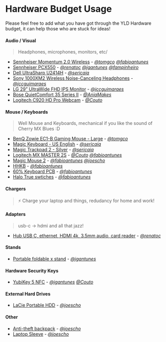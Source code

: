 # Hardware Budget Usage

Please feel free to add what you have got through the YLD Hardware budget, it can help those who are stuck for ideas!

#### Audio / Visual

> Headphones, microphones, monitors, etc/

- [Sennheiser Momentum 2.0 Wireless](https://en-uk.sennheiser.com/momentum-wireless) - *[@tomgco](https://github.com/tomgco)* *[@fabioantunes](https://github.com/fabioantunes)*
- [Sennheiser PCX550](https://www.amazon.es/gp/product/B01E3XLNA0/ref=ppx_yo_dt_b_asin_title_o01_s00?ie=UTF8&psc=1) - *[@renatoc](https://github.com/renatoc)* *[@jgantunes](https://github.com/jgantunes)* *[@fampinheiro](https://github.com/fampinheiro)*
- [Dell UltraSharp U2414H](https://www.amazon.com/Dell-UltraSharp-U2414H-Screen-Monitor/dp/B00GTV05XG) - *[@sericaia](https://github.com/sericaia)*
- [Sony 1000XM2 Wireless Noise-Canceling Headphones](https://www.sony.com/electronics/headband-headphones/wh-1000xm2) - *[@jccguimaraes](https://github.com/jccguimaraes)*
- [LG 29” UltraWide FHD IPS Monitor](https://www.lg.com/uk/monitors/lg-29WK600) - *[@jccguimaraes](https://github.com/jccguimaraes)*
- [Bose QuietComfort 35 Series II](https://www.amazon.co.uk/gp/product/B0756CYWWD) - *[@AniaMakes](https://github.com/AniaMakes)*
- [Logitech C920 HD Pro Webcam](https://www.amazon.co.uk/Logitech-C920-Pro-Webcam-Recording/dp/B006A2Q81M/) - *[@Couto](https://github.com/Couto)*

#### Mouse / Keyboards

> Well Mouse and Keyboards, mechanical if you like the sound of Cherry MX Blues :D

- [BenQ Zowie EC1-B Gaming Mouse - Large](https://zowie.benq.com/en-nl/product/mouse/ec/ec1-b.html) - *[@tomgco](https://github.com/tomgco)*
- [Magic Keyboard - US English](https://www.apple.com/shop/product/MLA22LL/A/magic-keyboard-us-english) - *[@sericaia](https://github.com/sericaia)*
- [Magic Trackpad 2 - Silver](https://www.apple.com/shop/product/MJ2R2LL/A/magic-trackpad-2-silver) - *[@sericaia](https://github.com/sericaia)*
- [Logitech MX MASTER 2S](https://www.logitech.com/en-gb/product/mx-master-2s-flow) - *[@Couto](https://github.com/Couto)* *[@fabioantunes](https://github.com/fabioantunes)*
- [Magic Mouse 2](https://www.apple.com/uk/shop/product/MLA02Z/A/magic-mouse-2-silver) - *[@fabioantunes](https://github.com/fabioantunes)* *[@joescho](https://github.com/joescho)*
- [HHKB](https://www.hhkeyboard.com/uk/emea/) - *[@fabioantunes](https://github.com/fabioantunes)*
- [60% Keyboard PCB](https://www.aliexpress.com/item/DZ60-Custom-mechanical-keyboard-PCB-60-keyboard-support-arrow-key/32824638057.html?spm=a2g0s.9042311.0.0.3da24c4dfgMCWH) - *[@fabioantunes](https://github.com/fabioantunes)*
- [Halo True swtiches](https://drop.com/buy/76410) - *[@fabioantunes](https://github.com/fabioantunes)*

#### Chargers

> ⚡ Charge your laptop and things, redudancy for home and work!


#### Adapters

> usb-c -> hdmi and all that jazz!

- [Hub USB C, ethernet, HDMI 4k, 3.5mm audio, card reader](https://www.amazon.es/gp/product/B07GKXN841/ref=ppx_yo_dt_b_asin_title_o01_s00?ie=UTF8&psc=1) - *[@renatoc](https://github.com/renatoc)*


#### Stands

- [Portable foldable x stand](https://www.amazon.co.uk/gp/product/B007BD16KC/ref=ppx_yo_dt_b_asin_title_o00_s00?ie=UTF8&psc=1) - *[@jgantunes](https://github.com/jgantunes)*


#### Hardware Security Keys

- [YubiKey 5 NFC](https://www.yubico.com/product/yubikey-5-nfc/#yubikey-5-nfc) - *[@jgantunes](https://github.com/jgantunes)* *[@Couto](https://github.com/Couto)*


#### External Hard Drives

- [LaCie Portable HDD](https://www.amazon.co.uk/dp/B01EIP37IY) - *[@joescho](https://github.com/joescho)*


#### Other

- [Anti-theft backpack](https://www.amazon.co.uk/gp/product/B0787S45H5) - *[@joescho](https://github.com/joescho)*
- [Laptop Sleeve](https://www.amazon.co.uk/gp/product/B07D27CRMT) - *[@joescho](https://github.com/joescho)*
